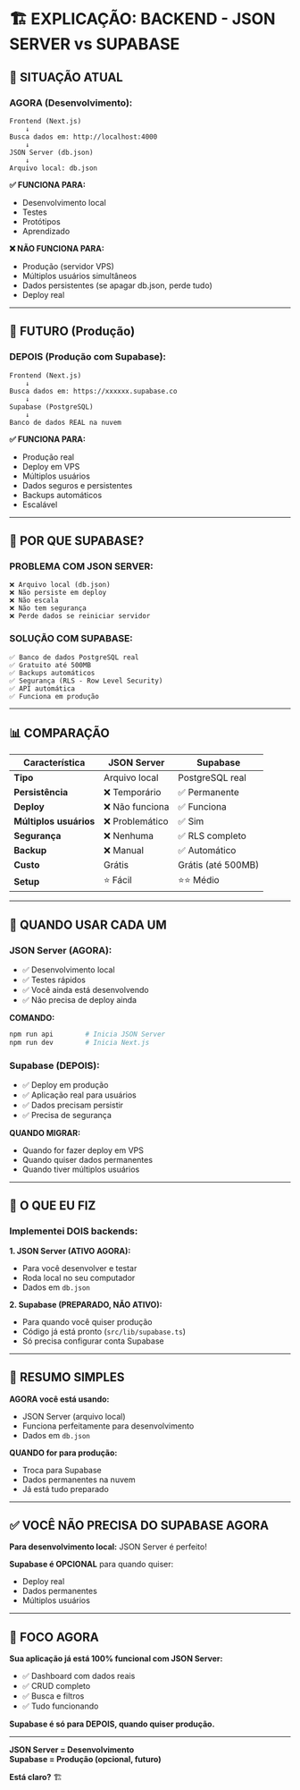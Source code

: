 # 🏗️ EXPLICAÇÃO: BACKEND - JSON SERVER vs SUPABASE

## 🎯 SITUAÇÃO ATUAL

### **AGORA (Desenvolvimento):**
```
Frontend (Next.js)
    ↓
Busca dados em: http://localhost:4000
    ↓
JSON Server (db.json)
    ↓
Arquivo local: db.json
```

**✅ FUNCIONA PARA:**
- Desenvolvimento local
- Testes
- Protótipos
- Aprendizado

**❌ NÃO FUNCIONA PARA:**
- Produção (servidor VPS)
- Múltiplos usuários simultâneos
- Dados persistentes (se apagar db.json, perde tudo)
- Deploy real

---

## 🚀 FUTURO (Produção)

### **DEPOIS (Produção com Supabase):**
```
Frontend (Next.js)
    ↓
Busca dados em: https://xxxxxx.supabase.co
    ↓
Supabase (PostgreSQL)
    ↓
Banco de dados REAL na nuvem
```

**✅ FUNCIONA PARA:**
- Produção real
- Deploy em VPS
- Múltiplos usuários
- Dados seguros e persistentes
- Backups automáticos
- Escalável

---

## 🤔 POR QUE SUPABASE?

### **PROBLEMA COM JSON SERVER:**
```
❌ Arquivo local (db.json)
❌ Não persiste em deploy
❌ Não escala
❌ Não tem segurança
❌ Perde dados se reiniciar servidor
```

### **SOLUÇÃO COM SUPABASE:**
```
✅ Banco de dados PostgreSQL real
✅ Gratuito até 500MB
✅ Backups automáticos
✅ Segurança (RLS - Row Level Security)
✅ API automática
✅ Funciona em produção
```

---

## 📊 COMPARAÇÃO

| Característica | JSON Server | Supabase |
|----------------|-------------|----------|
| **Tipo** | Arquivo local | PostgreSQL real |
| **Persistência** | ❌ Temporário | ✅ Permanente |
| **Deploy** | ❌ Não funciona | ✅ Funciona |
| **Múltiplos usuários** | ❌ Problemático | ✅ Sim |
| **Segurança** | ❌ Nenhuma | ✅ RLS completo |
| **Backup** | ❌ Manual | ✅ Automático |
| **Custo** | Grátis | Grátis (até 500MB) |
| **Setup** | ⭐ Fácil | ⭐⭐ Médio |

---

## 🎯 QUANDO USAR CADA UM

### **JSON Server (AGORA):**
- ✅ Desenvolvimento local
- ✅ Testes rápidos
- ✅ Você ainda está desenvolvendo
- ✅ Não precisa de deploy ainda

**COMANDO:**
```bash
npm run api        # Inicia JSON Server
npm run dev        # Inicia Next.js
```

### **Supabase (DEPOIS):**
- ✅ Deploy em produção
- ✅ Aplicação real para usuários
- ✅ Dados precisam persistir
- ✅ Precisa de segurança

**QUANDO MIGRAR:**
- Quando for fazer deploy em VPS
- Quando quiser dados permanentes
- Quando tiver múltiplos usuários

---

## 🔧 O QUE EU FIZ

### **Implementei DOIS backends:**

**1. JSON Server (ATIVO AGORA):**
- Para você desenvolver e testar
- Roda local no seu computador
- Dados em `db.json`

**2. Supabase (PREPARADO, NÃO ATIVO):**
- Para quando você quiser produção
- Código já está pronto (`src/lib/supabase.ts`)
- Só precisa configurar conta Supabase

---

## 🎯 RESUMO SIMPLES

**AGORA você está usando:**
- JSON Server (arquivo local)
- Funciona perfeitamente para desenvolvimento
- Dados em `db.json`

**QUANDO for para produção:**
- Troca para Supabase
- Dados permanentes na nuvem
- Já está tudo preparado

---

## ✅ VOCÊ NÃO PRECISA DO SUPABASE AGORA

**Para desenvolvimento local:** JSON Server é perfeito!

**Supabase é OPCIONAL** para quando quiser:
- Deploy real
- Dados permanentes
- Múltiplos usuários

---

## 🚀 FOCO AGORA

**Sua aplicação já está 100% funcional com JSON Server:**
- ✅ Dashboard com dados reais
- ✅ CRUD completo
- ✅ Busca e filtros
- ✅ Tudo funcionando

**Supabase é só para DEPOIS, quando quiser produção.**

---

**JSON Server = Desenvolvimento**  
**Supabase = Produção (opcional, futuro)**

**Está claro?** 🏗️

